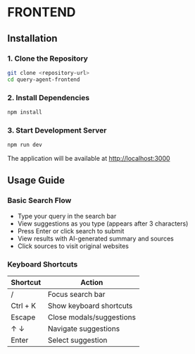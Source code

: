 # FRONTEND

## Installation

### 1. Clone the Repository

```BASH
git clone <repository-url>
cd query-agent-frontend
```

### 2. Install Dependencies

```BASH
npm install
```

### 3. Start Development Server

```BASH
npm run dev
```

The application will be available at [http://localhost:3000](http://localhost:3000)

## Usage Guide

### Basic Search Flow

- Type your query in the search bar
- View suggestions as you type (appears after 3 characters)
- Press Enter or click search to submit
- View results with AI-generated summary and sources
- Click sources to visit original websites

### Keyboard Shortcuts

| Shortcut    | Action |
| -------- | ------- |
| /  | Focus search bar    |
| Ctrl + K | Show keyboard shortcuts     |
| Escape    | Close modals/suggestions  |
| ↑ ↓    | Navigate suggestions  |
| Enter    | Select suggestion  |
